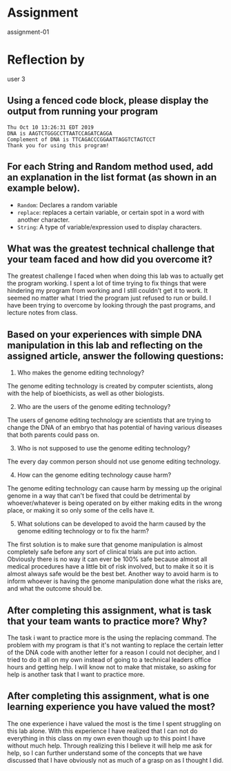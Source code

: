 # Assignment

assignment-01

# Reflection by

user 3

## Using a fenced code block, please display the output from running your program

```
Thu Oct 10 13:26:31 EDT 2019
DNA is AAGTCTGGGCCTTAATCCAGATCAGGA
Complement of DNA is TTCAGACCCGGAATTAGGTCTAGTCCT
Thank you for using this program!

```

## For each String and Random method used, add an explanation in the list format (as shown in an example below).

- `Random`: Declares a random variable
- `replace`: replaces a certain variable, or certain spot in a word with another
character.
- `String`: A type of variable/expression used to display characters.



## What was the greatest technical challenge that your team faced and how did you overcome it?
  The greatest challenge I faced when when doing this lab was to actually get the program working. I spent a lot of time trying to fix things that were hindering my program from working and I still couldn't get it to work. It seemed no matter what I tried the program just refused to run or build. I have been trying to overcome by looking through the past programs, and lecture notes from class.

## Based on your experiences with simple DNA manipulation in this lab and reflecting on the assigned article, answer the following questions:

1. Who makes the genome editing technology?

The genome editing technology is created by computer scientists, along with the
help of bioethicists, as well as other biologists.

2. Who are the users of the genome editing technology?

The users of genome editing technology are scientists that are trying to change
the DNA of an embryo that has potential of having various diseases that both parents
could pass on.

3. Who is not supposed to use the genome editing technology?

The every day common person should not use genome editing technology.

4. How can the genome editing technology cause harm?

The genome editing technology can cause harm by messing up the original genome in a way that can't be fixed that could be detrimental by whoever/whatever is being operated on by either making edits in the wrong place, or making it so only some of the cells have it.

5. What solutions can be developed to avoid the harm caused by the genome editing technology or to fix the harm?

The first solution is to make sure that genome manipulation is almost completely safe before any sort of clinical trials are put into action. Obviously there is no way it can ever be 100% safe because almost all medical procedures have a little bit of risk involved, but to make it so it is almost always safe would be the best bet. Another way to avoid harm is to inform whoever is having the genome manipulation done what the risks are, and what the outcome should be.

## After completing this assignment, what is task that your team wants to practice more? Why?
The task i want to practice more is the using the replacing command. The problem with my program is that it's not wanting to replace the certain letter of the DNA code with another letter for a reason I could not decipher, and I tried to do it all on my own instead of going to a technical leaders office hours and getting help. I will know not to make that mistake, so asking for help is another task that I want to practice more.

## After completing this assignment, what is one learning experience you have valued the most?

The one experience i have valued the most is the time I spent struggling on this lab alone. With this experience I have realized that I can not do everything in this class on my own even though up to this point I have without much help. Through realizing this I believe it will help me ask for help, so I can further understand some of the concepts that we have discussed that I have obviously not as much of a grasp on as I thought I did.
